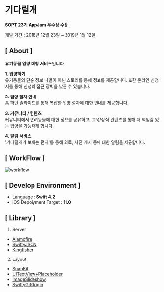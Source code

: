 # 기다릴개

**SOPT 23기 AppJam 우수상 수상**

개발 기간 : 2018년 12월 23일  ~ 2019년 1월 12일


## [ About ]

**유기동물 입양 매칭 서비스**입니다.

**1. 입양하기** <br>
유기동물의 단순 정보 나열이 아닌 스토리를 통해 정보를 제공합니다. 또한 온라인 신청서를 통해 신청의 접근 장벽을 낮출 수 있습니다.  

**2. 입양 절차 안내** <br>
홈 하단 슬라이드를 통해 복잡한 입양 절차에 대한 안내를 제공합니다.

**3. 커뮤니티 / 컨텐츠** <br>
커뮤니티에서 반려동물에 대한 정보를 공유하고, 교육/상식 컨텐츠를 통해 더 책임감 있는 입양을 가능하게 합니다.

**4. 알림 서비스** <br>
'기다릴개가 보내는 편지'를 통해 의료, 사진 게시 등에 대한 알림을 제공합니다.

## [ WorkFlow ]             

![workflow]()


## [ Develop Environment ]

- Language :  **Swift 4.2**
- iOS Depolyment Target : **11.0**


## [ Library ]

1. Server
- [Alamofire](https://github.com/Alamofire/Alamofire)
- [SwiftyJSON](https://github.com/SwiftyJSON/SwiftyJSON)
- [Kingfisher](https://github.com/onevcat/Kingfisher)

2. Layout
- [SnapKit](https://github.com/SnapKit/SnapKit)
- [UITextView+Placeholder](https://github.com/devxoul/UITextView-Placeholder)
- [ImageSlideshow](https://github.com/zvonicek/ImageSlideshow)
- [SwiftyGifOrigin](https://github.com/swiftgif/SwiftGif)

